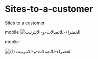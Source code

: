 # Sites-to-a-customer
Sites to a customer 

mobile
![الخضراء-للاتصالات-و-الانترنيت](https://user-images.githubusercontent.com/75854041/112525878-66017a00-8db2-11eb-8912-d872abecf606.png)


moblie

![الخضراء-للاتصالات-و-الانترنيت (1)](https://user-images.githubusercontent.com/75854041/112526088-9fd28080-8db2-11eb-9e56-aaa74f6a697d.png)


